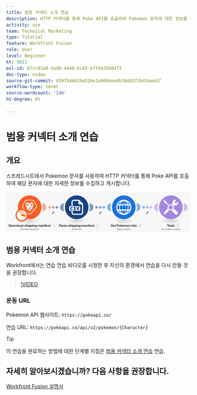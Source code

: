 ```yaml
---
title: 범용 커넥터 소개 연습
description: HTTP 커넥터를 통해 Poke API를 호출하여 Pokemon 문자에 대한 정보를 수집하고 게시하는 방법을 알아봅니다. [!DNL Adobe Workfront Fusion].
activity: use
team: Technical Marketing
type: Tutorial
feature: Workfront Fusion
role: User
level: Beginner
kt: 9011
exl-id: 87cc93a0-5ad8-4d40-bc85-b7fda35b0df3
doc-type: video
source-git-commit: d39754b619e526e1a869deedb38dd2f2b43aee57
workflow-type: tm+mt
source-wordcount: '140'
ht-degree: 0%

---
```


# 범용 커넥터 소개 연습

## 개요

스프레드시트에서 Pokemon 문자를 사용하여 HTTP 커넥터를 통해 Poke API를 호출하여 해당 문자에 대한 자세한 정보를 수집하고 게시합니다.

![Fusion 시나리오의 이미지](assets/universal-connectors-and-routing-1.png)

## 범용 커넥터 소개 연습

Workfront에서는 연습 연습 비디오를 시청한 후 자신의 환경에서 연습을 다시 만들 것을 권장합니다.

>[!VIDEO](https://video.tv.adobe.com/v/335270/?quality=12)

### 운동 URL

Pokemon API 웹사이트: `https://pokeapi.co/`

연습 URL: `https://pokeapi.co/api/v2/pokemon/{Character}`

>[!TIP]
>
>이 연습을 완료하는 방법에 대한 단계별 지침은 [범용 커넥터 소개 연습](https://experienceleague.adobe.com/docs/workfront-learn/tutorials-workfront/fusion/exercises/introduction-to-universal-connectors.html?lang=en) 연습.


## 자세히 알아보시겠습니까? 다음 사항을 권장합니다.

[Workfront Fusion 설명서](https://experienceleague.adobe.com/docs/workfront/using/adobe-workfront-fusion/workfront-fusion-2.html?lang=en)
